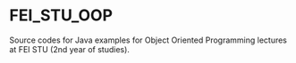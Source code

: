 # FEI_STU_OOP
Source codes for Java examples for Object Oriented Programming lectures at FEI STU (2nd year of studies).
